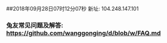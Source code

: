 ##2018年09月28日07时12分07秒 新址: 104.248.147.101
### 兔友常见问题及解答: https://github.com/wanggonging/d/blob/w/FAQ.md
